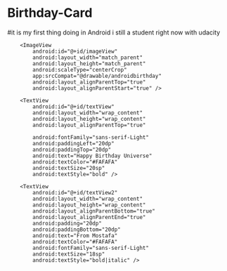 # Birthday-Card
#it is my first thing doing in Android i still a student right now with udacity 



<?xml version="1.0" encoding="utf-8"?>
<RelativeLayout xmlns:android="http://schemas.android.com/apk/res/android"
    xmlns:app="http://schemas.android.com/apk/res-auto"
    xmlns:tools="http://schemas.android.com/tools"
    android:layout_width="match_parent"
    android:layout_height="match_parent"
    tools:context="com.example.mostafa.myapplication.MainActivity">

        <ImageView
            android:id="@+id/imageView"
            android:layout_width="match_parent"
            android:layout_height="match_parent"
            android:scaleType="centerCrop"
            app:srcCompat="@drawable/androidbirthday"
            android:layout_alignParentTop="true"
            android:layout_alignParentStart="true" />

        <TextView
            android:id="@+id/textView"
            android:layout_width="wrap_content"
            android:layout_height="wrap_content"
            android:layout_alignParentTop="true"

            android:fontFamily="sans-serif-Light"
            android:paddingLeft="20dp"
            android:paddingTop="20dp"
            android:text="Happy Birthday Universe"
            android:textColor="#FAFAFA"
            android:textSize="20sp"
            android:textStyle="bold" />

        <TextView
            android:id="@+id/textView2"
            android:layout_width="wrap_content"
            android:layout_height="wrap_content"
            android:layout_alignParentBottom="true"
            android:layout_alignParentEnd="true"
            android:padding="20dp"
            android:paddingBottom="20dp"
            android:text="From Mostafa"
            android:textColor="#FAFAFA"
            android:fontFamily="sans-serif-Light"
            android:textSize="18sp"
            android:textStyle="bold|italic" />
</RelativeLayout>
